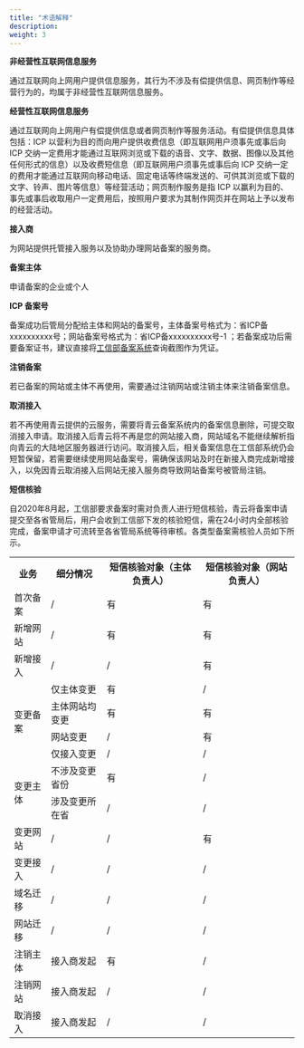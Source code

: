 ```yaml
---
title: "术语解释"
description: 
weight: 3
---
```




**非经营性互联网信息服务**

通过互联网向上网用户提供信息服务，其行为不涉及有偿提供信息、网页制作等经营行为的，均属于非经营性互联网信息服务。

**经营性互联网信息服务**

通过互联网向上网用户有偿提供信息或者网页制作等服务活动。有偿提供信息具体包括：ICP 以营利为目的而向用户提供收费信息（即互联网用户须事先或事后向 ICP 交纳一定费用才能通过互联网浏览或下载的语音、文字、数据、图像以及其他任何形式的信息）以及收费短信息（即互联网用户须事先或事后向 ICP 交纳一定的费用才能通过互联网向移动电话、固定电话等终端发送的、可供其浏览或下载的文字、铃声、图片等信息）等经营活动；网页制作服务是指 ICP 以赢利为目的、事先或事后收取用户一定费用后，按照用户要求为其制作网页并在网站上予以发布的经营活动。

**接入商**

为网站提供托管接入服务以及协助办理网站备案的服务商。

**备案主体**

申请备案的企业或个人

**ICP 备案号**

备案成功后管局分配给主体和网站的备案号，主体备案号格式为：省ICP备xxxxxxxxxx号；网站备案号格式为：省ICP备xxxxxxxxxx号-1 ；若备案成功后需要备案证书，建议直接将[工信部备案系统](https://beian.miit.gov.cn/)查询截图作为凭证。

**注销备案**

若已备案的网站或主体不再使用，需要通过注销网站或注销主体来注销备案信息。

**取消接入**

若不再使用青云提供的云服务，需要将青云备案系统内的备案信息删除，可提交取消接入申请。取消接入后青云将不再是您的网站接入商，网站域名不能继续解析指向青云的大陆地区服务器进行访问。取消接入后，相关备案信息在工信部系统仍会短暂保留，若需要继续使用网站备案号，需确保该网站及时在新接入商完成新增接入，以免因青云取消接入后网站无接入服务商导致网站备案号被管局注销。

**短信核验**

自2020年8月起，工信部要求备案时需对负责人进行短信核验，青云将备案申请提交至各省管局后，用户会收到工信部下发的核验短信，需在24小时内全部核验完成，备案申请才可流转至各省管局系统等待审核。各类型备案需核验人员如下所示。

<table>
	<tr>
	    <th>业务</th>
	    <th>细分情况</th>
	    <th>短信核验对象（主体负责人）</th> 
        <th>短信核验对象（网站负责人）</th> 
	</tr >
	<tr >
	    <td>首次备案</td>
	    <td>/</td>
	    <td>有</td>
	    <td>有</td>
	</tr>
	<tr>
	    <td>新增网站</td>
	    <td>/</td>
	    <td>有</td>
	    <td>有</td>
	</tr>
	<tr>
	    <td>新增接入</td>
	    <td>/</td>
	    <td>/</td>
	    <td>有</td>
	</tr>
	<tr>
	    <td rowspan="4">变更备案</td>
	    <td>仅主体变更</td>
	    <td>有</td>
	    <td>/</td>
	</tr>
	<tr>
	    <td>主体网站均变更</td>
	    <td>有</td>
        <td>有</td>
	</tr>
	<tr>
	    <td>网站变更</td>
	    <td>/</td>
	    <td>有</td>
	</tr>
	<tr>
	    <td>仅接入变更</td>
	    <td>/</td>
	    <td>/</td>
	</tr>
	<tr>
	    <td rowspan="2">变更主体</td>
	    <td>不涉及变更省份</td>
	    <td>有</td>
	    <td>/</td>
	</tr>
	<tr>
	    <td>涉及变更所在省</td>
	    <td>/</td>
	    <td>/</td>
	</tr>
	<tr>
	    <td>变更网站</td>
	    <td>/</td>
	    <td>/</td>
	    <td>有</td>
	</tr>
	<tr>
	    <td>变更接入</td>
	    <td>/</td>
	    <td>/</td>
	    <td>/</td>
	</tr>
	<tr>
	    <td>域名迁移</td>
	    <td>/</td>
	    <td>/</td>
	    <td>/</td>
	</tr>
	<tr>
	    <td>网站迁移</td>
	    <td>/</td>
	    <td>/</td>
	    <td>/</td>
	</tr>
	<tr>
	    <td>注销主体</td>
	    <td>接入商发起</td>
	    <td>有</td>
	    <td>/</td>
	</tr>
	<tr>
	    <td>注销网站</td>
	    <td>接入商发起</td>
	    <td>/</td>
	    <td>/</td>
	</tr>
	<tr>
	    <td>取消接入</td>
	    <td>接入商发起</td>
	    <td>/</td>
	    <td>/</td>
	</tr>
</table>




